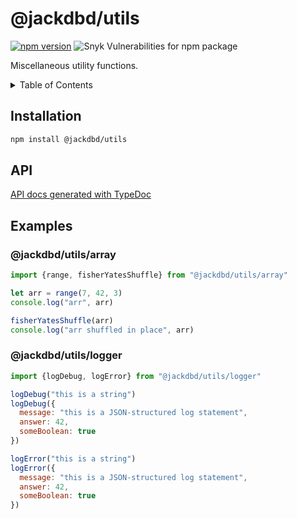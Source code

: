 # @jackdbd/utils

[![npm version](https://badge.fury.io/js/@jackdbd%2Futils.svg)](https://badge.fury.io/js/@jackdbd%2Futils)
![Snyk Vulnerabilities for npm package](https://img.shields.io/snyk/vulnerabilities/npm/@jackdbd%2Futils)

Miscellaneous utility functions.

<!-- START doctoc generated TOC please keep comment here to allow auto update -->
<!-- DON'T EDIT THIS SECTION, INSTEAD RE-RUN doctoc TO UPDATE -->
<details><summary>Table of Contents</summary>

- [Installation](#installation)
- [API](#api)
- [Examples](#examples)
  - [@jackdbd/utils/array](#jackdbdutilsarray)
  - [@jackdbd/utils/logger](#jackdbdutilslogger)
<!-- END doctoc generated TOC please keep comment here to allow auto update -->
</details>

## Installation

```sh
npm install @jackdbd/utils
```

## API

[API docs generated with TypeDoc](https://jackdbd.github.io/calderone/utils/)

## Examples

### @jackdbd/utils/array

```js
import {range, fisherYatesShuffle} from "@jackdbd/utils/array"

let arr = range(7, 42, 3)
console.log("arr", arr)

fisherYatesShuffle(arr)
console.log("arr shuffled in place", arr)
```

### @jackdbd/utils/logger

```js
import {logDebug, logError} from "@jackdbd/utils/logger"

logDebug("this is a string")
logDebug({
  message: "this is a JSON-structured log statement",
  answer: 42,
  someBoolean: true
})

logError("this is a string")
logError({
  message: "this is a JSON-structured log statement",
  answer: 42,
  someBoolean: true
})

```